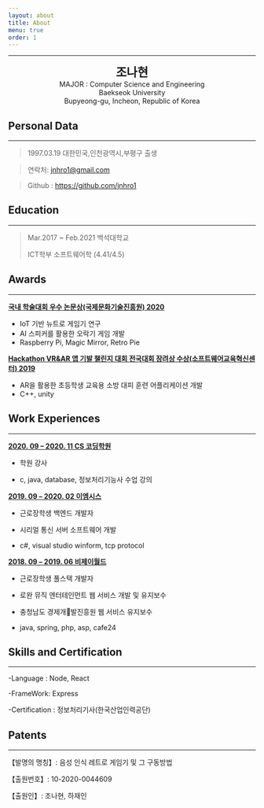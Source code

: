 ```yaml
---
layout: about
title: About
menu: true
order: 1
---
```



* * *
<center>
<span style=
"font-size:170%;
font-weight:bold">
조나현
</span>
</center>

<center>MAJOR : Computer Science and Engineering</center>

<center>Baekseok University</center>

<center>Bupyeong-gu, Incheon, Republic of Korea</center>

## Personal Data

---

> 1997.03.19 대한민국,인천광역시,부평구 출생

> 연락처: jnhro1@gmail.com

> Github : <a href="https://github.com/jnhro1">https://github.com/jnhro1</a>

## Education

---

> Mar.2017 ~ Feb.2021 백석대학교
>
> ICT학부 소프트웨어학 (4.41/4.5)


## Awards

---

<u><strong><a href="">국내 학술대회 우수 논문상(국제문화기술진흥원) 2020</a></strong></u>

- IoT 기반 뉴트로 게임기 연구
- AI 스피커를 활용한 오락기 게임 개발
- Raspberry Pi, Magic Mirror, Retro Pie

<u><strong><a href="">Hackathon VR&AR 앱 기발 챌린지 대회 전국대회 장려상 수상(소프트웨어교육혁신센터) 2019</a></strong></u>

- AR을 활용한 초등학생 교육용 소방 대피 훈련 어플리케이션 개발
- C++, unity



## Work Experiences

---

<u><strong><a href="">2020. 09 – 2020. 11 CS 코딩학원</a></strong></u>

- 학원 강사

- c, java, database, 정보처리기능사 수업 강의

<u><strong><a href="">2019. 09 – 2020. 02 이엠시스</a></strong></u>

- 근로장학생 백엔드 개발자

- 시리얼 통신 서버 소프트웨어 개발

- c#, visual studio winform, tcp protocol

<u><strong><a href="">2018. 09 – 2019. 06 비제이월드</a></strong></u>

- 근로장학생 풀스택 개발자

- 로완 뮤직 엔터테인먼트 웹 서비스 개발 및 유지보수

- 충청남도 경제개발진흥원 웹 서비스 유지보수

- java, spring, php, asp, cafe24

## Skills and Certification

---

-Language : Node, React

-FrameWork: Express

-Certification : 정보처리기사(한국산업인력공단)

## Patents

---

【발명의 명칭】: 음성 인식 레트로 게임기 및 그 구동방법

【출원번호】: 10-2020-0044609

【출원인】: 조나현, 하재인
